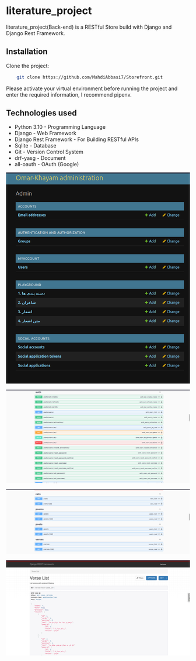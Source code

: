 
# literature_project

literature_project(Back-end) is a RESTful Store build with Django and Django Rest Framework.


## Installation

Clone the project:

```bash
    git clone https://github.com/MahdiAbbasi7/Storefront.git
```
Please activate your virtual environment before running the project and enter the required information, I recommend pipenv.

## Technologies used

- Python 3.10 - Programming Language
- Django - Web Framework
- Django Rest Framework - For Building RESTful APIs
- Sqlite - Database
- Git - Version Control System
- drf-yasg - Document
- all-oauth - OAuth (Google)



![screenshot](images/admin.png)

![screenshot](images/swagger1.png)

![screenshot](images/swagger2.png)

![screenshot](images/swagger3.png)